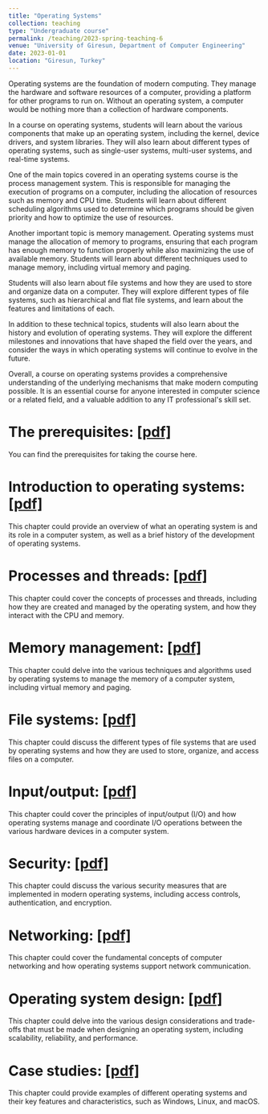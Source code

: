 ```yaml
---
title: "Operating Systems"
collection: teaching
type: "Undergraduate course"
permalink: /teaching/2023-spring-teaching-6
venue: "University of Giresun, Department of Computer Engineering"
date: 2023-01-01
location: "Giresun, Turkey"
---
```


Operating systems are the foundation of modern computing. They manage the hardware and software resources of a computer, providing a platform for other programs to run on. Without an operating system, a computer would be nothing more than a collection of hardware components.

In a course on operating systems, students will learn about the various components that make up an operating system, including the kernel, device drivers, and system libraries. They will also learn about different types of operating systems, such as single-user systems, multi-user systems, and real-time systems.

One of the main topics covered in an operating systems course is the process management system. This is responsible for managing the execution of programs on a computer, including the allocation of resources such as memory and CPU time. Students will learn about different scheduling algorithms used to determine which programs should be given priority and how to optimize the use of resources.

Another important topic is memory management. Operating systems must manage the allocation of memory to programs, ensuring that each program has enough memory to function properly while also maximizing the use of available memory. Students will learn about different techniques used to manage memory, including virtual memory and paging.

Students will also learn about file systems and how they are used to store and organize data on a computer. They will explore different types of file systems, such as hierarchical and flat file systems, and learn about the features and limitations of each.

In addition to these technical topics, students will also learn about the history and evolution of operating systems. They will explore the different milestones and innovations that have shaped the field over the years, and consider the ways in which operating systems will continue to evolve in the future.

Overall, a course on operating systems provides a comprehensive understanding of the underlying mechanisms that make modern computing possible. It is an essential course for anyone interested in computer science or a related field, and a valuable addition to any IT professional's skill set.

The prerequisites: <a href="http://sercankulcu.github.io/assets/teaching/os/0_The_prerequisites.pdf">[pdf]</a>
======
You can find the prerequisites for taking the course here.

Introduction to operating systems: <a href="http://sercankulcu.github.io/assets/teaching/os/1_Introduction.pdf">[pdf]</a>
======
This chapter could provide an overview of what an operating system is and its role in a computer system, as well as a brief history of the development of operating systems.

Processes and threads: <a href="http://sercankulcu.github.io/assets/teaching/os/2_Processes.pdf">[pdf]</a>
======
This chapter could cover the concepts of processes and threads, including how they are created and managed by the operating system, and how they interact with the CPU and memory.

Memory management: <a href="http://sercankulcu.github.io/assets/teaching/os/3_Memory.pdf">[pdf]</a>
======
This chapter could delve into the various techniques and algorithms used by operating systems to manage the memory of a computer system, including virtual memory and paging.

File systems: <a href="http://sercankulcu.github.io/assets/teaching/os/4_File.pdf">[pdf]</a>
======

This chapter could discuss the different types of file systems that are used by operating systems and how they are used to store, organize, and access files on a computer.

Input/output: <a href="http://sercankulcu.github.io/assets/teaching/os/5_Input.pdf">[pdf]</a>
======
This chapter could cover the principles of input/output (I/O) and how operating systems manage and coordinate I/O operations between the various hardware devices in a computer system.

Security: <a href="http://sercankulcu.github.io/assets/teaching/os/6_Security.pdf">[pdf]</a>
======
This chapter could discuss the various security measures that are implemented in modern operating systems, including access controls, authentication, and encryption.

Networking: <a href="http://sercankulcu.github.io/assets/teaching/os/7_Networking.pdf">[pdf]</a>
======
This chapter could cover the fundamental concepts of computer networking and how operating systems support network communication.

Operating system design: <a href="http://sercankulcu.github.io/assets/teaching/os/8_Design.pdf">[pdf]</a>
======
This chapter could delve into the various design considerations and trade-offs that must be made when designing an operating system, including scalability, reliability, and performance.

Case studies: <a href="http://sercankulcu.github.io/assets/teaching/os/9_Case.pdf">[pdf]</a>
======
This chapter could provide examples of different operating systems and their key features and characteristics, such as Windows, Linux, and macOS.
